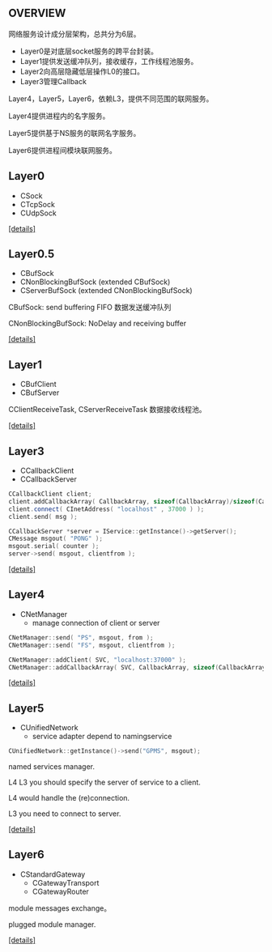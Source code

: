 ## OVERVIEW
网络服务设计成分层架构，总共分为6层。
- Layer0是对底层socket服务的跨平台封装。
- Layer1提供发送缓冲队列，接收缓存，工作线程池服务。
- Layer2向高层隐藏低层操作L0的接口。
- Layer3管理Callback

Layer4，Layer5，Layer6，依赖L3，提供不同范围的联网服务。

Layer4提供进程内的名字服务。

Layer5提供基于NS服务的联网名字服务。

Layer6提供进程间模块联网服务。

## Layer0
* CSock
* CTcpSock
* CUdpSock

[\[details\]]()

## Layer0.5
* CBufSock 
* CNonBlockingBufSock (extended CBufSock)
* CServerBufSock (extended CNonBlockingBufSock)

CBufSock: send buffering FIFO 数据发送缓冲队列

CNonBlockingBufSock: NoDelay and receiving buffer

[\[details\]]()

## Layer1
* CBufClient
* CBufServer

CClientReceiveTask, CServerReceiveTask 数据接收线程池。

[\[details\]]()

## Layer3
* CCallbackClient 
* CCallbackServer 
```c++
CCallbackClient client;
client.addCallbackArray( CallbackArray, sizeof(CallbackArray)/sizeof(CallbackArray[0]) );
client.connect( CInetAddress( "localhost" , 37000 ) );
client.send( msg );
```
```c++
CCallbackServer *server = IService::getInstance()->getServer();
CMessage msgout( "PONG" );
msgout.serial( counter );
server->send( msgout, clientfrom );
```
[\[details\]]()

## Layer4
* CNetManager 
    - manage connection of client or server
    
```c++
CNetManager::send( "PS", msgout, from );
CNetManager::send( "FS", msgout, clientfrom );
```
```c++
CNetManager::addClient( SVC, "localhost:37000" );
CNetManager::addCallbackArray( SVC, CallbackArray, sizeof(CallbackArray)/sizeof(CallbackArray[0]) );
```
[\[details\]]()

## Layer5
* CUnifiedNetwork 
    - service adapter depend to namingservice
    
```c++
CUnifiedNetwork::getInstance()->send("GPMS", msgout);
``` 

named services manager.

L4 L3 you should specify the server of service to a client.

L4 would handle the (re)connection.

L3 you need to connect to server.

[\[details\]]()

## Layer6
* CStandardGateway
    - CGatewayTransport
    - CGatewayRouter

module messages exchange。

plugged module manager.

[\[details\]]()
